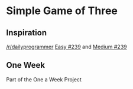 # Simple Game of Three

## Inspiration

[/r/dailyprogrammer](https://www.reddit.com/r/dailyprogrammer/) [Easy #239](https://www.reddit.com/r/dailyprogrammer/comments/3r7wxz/20151102_challenge_239_easy_a_game_of_threes/) and [Medium #239](https://www.reddit.com/r/dailyprogrammer/comments/3rhzdj/20151104_challenge_239_intermediate_a_zerosum/)

## One Week

Part of the One a Week Project